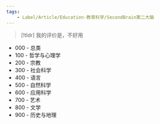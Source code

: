 ```yaml
---
tags:
    - Label/Article/Education-教育科学/SecondBrain第二大脑
---
```


> [!tldr] 我的评价是，不好用

- 000 - 总类
- 100 - 哲学与心理学
- 200 - 宗教
- 300 - 社会科学
- 400 - 语言
- 500 - 自然科学
- 600 - 应用科学
- 700 - 艺术
- 800 - 文学
- 900 - 历史与地理
